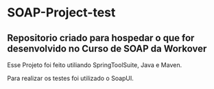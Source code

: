 # SOAP-Project-test
<h2>Repositorio criado para hospedar o que for desenvolvido no Curso de SOAP da Workover</h2>

<p>
Esse Projeto foi feito utiliando SpringToolSuite, Java e Maven.
</p>

<p>
Para realizar os testes foi utilizado o SoapUI.
</p>

